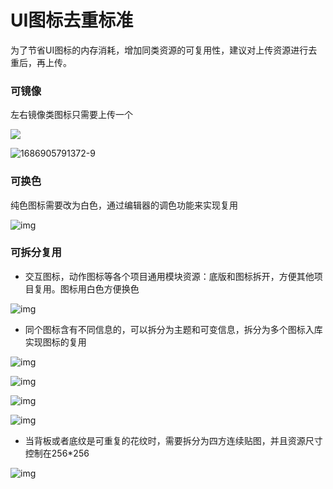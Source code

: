 # UI图标去重标准

为了节省UI图标的内存消耗，增加同类资源的可复用性，建议对上传资源进行去重后，再上传。

### 可镜像

左右镜像类图标只需要上传一个

![](https://arkimg.ark.online/1686905791371-1.png)

![1686905791372-9](https://arkimg.ark.online/1686905791372-9.png)

### 可换色

纯色图标需要改为白色，通过编辑器的调色功能来实现复用

![img](https://arkimg.ark.online/1686905791371-2.png)

### 可拆分复用

- 交互图标，动作图标等各个项目通用模块资源：底版和图标拆开，方便其他项目复用。图标用白色方便换色

![img](https://arkimg.ark.online/1686905791371-3.png)

- 同个图标含有不同信息的，可以拆分为主题和可变信息，拆分为多个图标入库实现图标的复用

![img](https://arkimg.ark.online/1686905791371-4.png)

![img](https://arkimg.ark.online/1686905791371-5.png)

![img](https://arkimg.ark.online/1686905791371-6.png)

![img](https://arkimg.ark.online/1686905791372-7.png)

- 当背板或者底纹是可重复的花纹时，需要拆分为四方连续贴图，并且资源尺寸控制在256*256

![img](https://arkimg.ark.online/1686905791372-8.png)